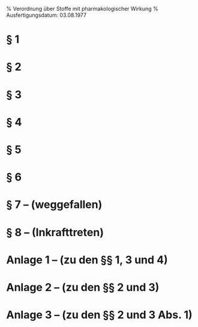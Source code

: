 % Verordnung über Stoffe mit pharmakologischer Wirkung
% Ausfertigungsdatum: 03.08.1977
 
# § 1

# § 2

# § 3

# § 4

# § 5

# § 6

# § 7 – (weggefallen)

# § 8 – (Inkrafttreten)

# Anlage 1 – (zu den §§ 1, 3 und 4)

# Anlage 2 – (zu den §§ 2 und 3)

# Anlage 3 – (zu den §§ 2 und 3 Abs. 1)
